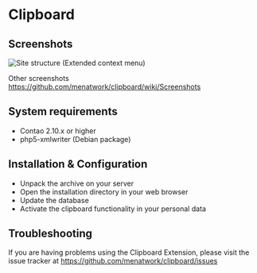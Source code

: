 Clipboard
======================

Screenshots
-----------

![Site structure (Extended context menu)](http://img7.imagebanana.com/img/jryp1k9p/tl_pageextendedcontext.jpg)

Other screenshots
https://github.com/menatwork/clipboard/wiki/Screenshots


System requirements
-------------------

* Contao 2.10.x or higher
* php5-xmlwriter (Debian package)


Installation & Configuration
----------------------------

* Unpack the archive on your server
* Open the installation directory in your web browser
* Update the database
* Activate the clipboard functionality in your personal data


Troubleshooting
---------------

If you are having problems using the Clipboard Extension, please visit the issue tracker at https://github.com/menatwork/clipboard/issues